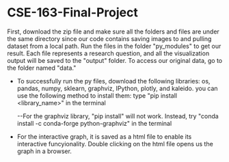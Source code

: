 # CSE-163-Final-Project
First, download the zip file and make sure all the folders and files are under
the same directory since our code contains saving images to and pulling dataset from
a local path. Run the files in the folder "py_modules" to get our result. Each
file represents a research question, and all the visualization output will be saved
to the "output" folder. To access our original data, go to the folder named "data."

* To successfully run the py files, download the following libraries:
  os, pandas, numpy, sklearn, graphviz, IPython, plotly, and kaleido. you can use the
  following method to install them: type "pip install <library_name>" in the terminal
  
  --For the graphviz library, "pip install" will not work. Instead, try "conda install -c conda-forge
  python-graphviz" in the terminal
* For the interactive graph, it is saved as a html file to enable its interactive
  funcyionality. Double clicking on the html file opens us the graph in a browser.
